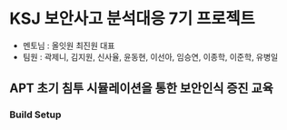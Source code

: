 # KSJ 보안사고 분석대응 7기 프로젝트
* 멘토님 : 올잇원 최진원 대표
* 팀원 : 곽제니, 김지원, 신사율, 윤동현, 이선아, 임승연, 이종학, 이준학, 유병일
## APT 초기 침투 시뮬레이션을 통한 보안인식 증진 교육


### Build Setup

